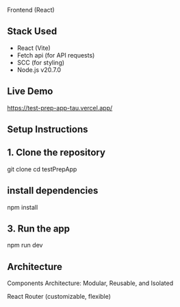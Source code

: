 Frontend (React)

## Stack Used

- React (Vite)
- Fetch api (for API requests)
- SCC (for styling)
- Node.js v20.7.0

## Live Demo

https://test-prep-app-tau.vercel.app/

## Setup Instructions

## 1. Clone the repository

git clone 
cd testPrepApp

## install dependencies

npm install

## 3. Run the app

npm run dev

## Architecture

Components Architecture: Modular, Reusable, and Isolated

React Router (customizable, flexible)